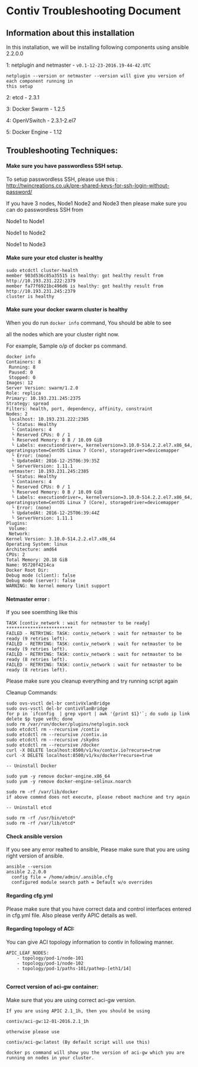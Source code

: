 
# Contiv Troubleshooting Document

## Information about this installation

In this installation, we will be installing following components using ansible 2.2.0.0

1: netplugin and netmaster - `v0.1-12-23-2016.19-44-42.UTC`
```
netplugin --version or netmaster --version will give you version of each component running in
this setup
```

2: etcd - 2.3.1

3: Docker Swarm - 1.2.5

4: OpenVSwitch - 2.3.1-2.el7

5: Docker Engine - 1.12


## Troubleshooting Techniques:

#### Make sure you have passwordless SSH setup.

To setup passwordless SSH, please use this : http://twincreations.co.uk/pre-shared-keys-for-ssh-login-without-password/

If you have 3 nodes, Node1 Node2 and Node3 then please make sure you can do passwordless SSH from

Node1 to Node1

Node1 to Node2

Node1 to Node3

#### Make sure your etcd cluster is healthy

```
sudo etcdctl cluster-health
member 903d536c85a35515 is healthy: got healthy result from http://10.193.231.222:2379
member fa77f6921bc496d6 is healthy: got healthy result from http://10.193.231.245:2379
cluster is healthy

```

#### Make sure your docker swarm cluster is healthy

When you do run `docker info` command, You should be able to see

all the nodes which are your cluster right now.

For example, Sample o/p of docker ps command.
```
docker info
Containers: 8
 Running: 8
 Paused: 0
 Stopped: 0
Images: 12
Server Version: swarm/1.2.0
Role: replica
Primary: 10.193.231.245:2375
Strategy: spread
Filters: health, port, dependency, affinity, constraint
Nodes: 2
 localhost: 10.193.231.222:2385
  └ Status: Healthy
  └ Containers: 4
  └ Reserved CPUs: 0 / 1
  └ Reserved Memory: 0 B / 10.09 GiB
  └ Labels: executiondriver=, kernelversion=3.10.0-514.2.2.el7.x86_64, operatingsystem=CentOS Linux 7 (Core), storagedriver=devicemapper
  └ Error: (none)
  └ UpdatedAt: 2016-12-25T06:39:35Z
  └ ServerVersion: 1.11.1
 netmaster: 10.193.231.245:2385
  └ Status: Healthy
  └ Containers: 4
  └ Reserved CPUs: 0 / 1
  └ Reserved Memory: 0 B / 10.09 GiB
  └ Labels: executiondriver=, kernelversion=3.10.0-514.2.2.el7.x86_64, operatingsystem=CentOS Linux 7 (Core), storagedriver=devicemapper
  └ Error: (none)
  └ UpdatedAt: 2016-12-25T06:39:44Z
  └ ServerVersion: 1.11.1
Plugins:
 Volume:
 Network:
Kernel Version: 3.10.0-514.2.2.el7.x86_64
Operating System: linux
Architecture: amd64
CPUs: 2
Total Memory: 20.18 GiB
Name: 95720f4214ca
Docker Root Dir:
Debug mode (client): false
Debug mode (server): false
WARNING: No kernel memory limit support
```

#### Netmaster error :

If you see soemthing like this 

```
TASK [contiv_network : wait for netmaster to be ready] *************************
FAILED - RETRYING: TASK: contiv_network : wait for netmaster to be ready (9 retries left).
FAILED - RETRYING: TASK: contiv_network : wait for netmaster to be ready (9 retries left).
FAILED - RETRYING: TASK: contiv_network : wait for netmaster to be ready (8 retries left).
FAILED - RETRYING: TASK: contiv_network : wait for netmaster to be ready (8 retries left).
```
Please make sure you cleanup everything and try running script again

Cleanup Commands:

```
sudo ovs-vsctl del-br contivVxlanBridge
sudo ovs-vsctl del-br contivVlanBridge
for p in `ifconfig  | grep vport | awk '{print $1}'`; do sudo ip link delete $p type veth; done
sudo rm /var/run/docker/plugins/netplugin.sock
sudo etcdctl rm --recursive /contiv
sudo etcdctl rm --recursive /contiv.io
sudo etcdctl rm --recursive /skydns
sudo etcdctl rm --recursive /docker
curl -X DELETE localhost:8500/v1/kv/contiv.io?recurse=true
curl -X DELETE localhost:8500/v1/kv/docker?recurse=true

-- Uninstall Docker

sudo yum -y remove docker-engine.x86_64
sudo yum -y remove docker-engine-selinux.noarch

sudo rm -rf /var/lib/docker
if above commnd does not execute, please reboot machine and try again

-- Uninstall etcd

sudo rm -rf /usr/bin/etcd*
sudo rm -rf /var/lib/etcd*

```


#### Check ansible version

If you see any error realted to ansible, Please make sure that you are using right version of ansible.

```
ansible --version
ansible 2.2.0.0
  config file = /home/admin/.ansible.cfg
  configured module search path = Default w/o overrides
```

#### Regarding cfg.yml

Please make sure that you have correct data and control interfaces entered in cfg.yml file.
Also please verify APIC details as well.

#### Regarding topology of ACI:

You can give ACI topology information to contiv in following manner.

```
APIC_LEAF_NODES:
    - topology/pod-1/node-101
    - topology/pod-1/node-102
    - topology/pod-1/paths-101/pathep-[eth1/14]
    
```

#### Correct version of aci-gw container:

Make sure that you are using correct aci-gw version.

```
If you are using APIC 2.1_1h, then you should be using

contiv/aci-gw:12-01-2016.2.1_1h

otherwise please use

contiv/aci-gw:latest (By default script will use this)

docker ps command will show you the version of aci-gw which you are running on nodes in your cluster.

```

